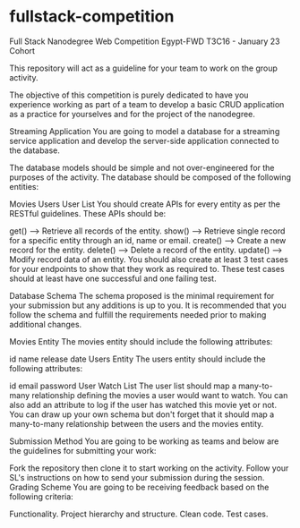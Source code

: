 # fullstack-competition
Full Stack Nanodegree Web Competition
Egypt-FWD T3C16 - January 23 Cohort

This repository will act as a guideline for your team to work on the group activity.

The objective of this competition is purely dedicated to have you experience working as part of a team to develop a basic CRUD application as a practice for yourselves and for the project of the nanodegree.

Streaming Application
You are going to model a database for a streaming service application and develop the server-side application connected to the database.

The database models should be simple and not over-engineered for the purposes of the activity. The database should be composed of the following entities:

Movies
Users
User List
You should create APIs for every entity as per the RESTful guidelines. These APIs should be:

get() --> Retrieve all records of the entity.
show() --> Retrieve single record for a specific entity through an id, name or email.
create() --> Create a new record for the entity.
delete() --> Delete a record of the entity.
update() --> Modify record data of an entity.
You should also create at least 3 test cases for your endpoints to show that they work as required to. These test cases should at least have one successful and one failing test.

Database Schema
The schema proposed is the minimal requirement for your submission but any additions is up to you. It is recommended that you follow the schema and fulfill the requirements needed prior to making additional changes.

Movies Entity
The movies entity should include the following attributes:

id
name
release date
Users Entity
The users entity should include the following attributes:

id
email
password
User Watch List
The user list should map a many-to-many relationship defining the movies a user would want to watch. You can also add an attribute to log if the user has watched this movie yet or not. You can draw up your own schema but don't forget that it should map a many-to-many relationship between the users and the movies entity.

Submission Method
You are going to be working as teams and below are the guidelines for submitting your work:

Fork the repository then clone it to start working on the activity.
Follow your SL's instructions on how to send your submission during the session.
Grading Scheme
You are going to be receiving feedback based on the following criteria:

Functionality.
Project hierarchy and structure.
Clean code.
Test cases.
